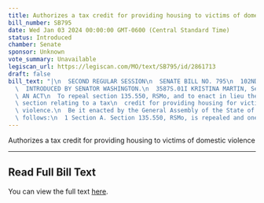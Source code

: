 ```yaml
---
title: Authorizes a tax credit for providing housing to victims of domestic violence
bill_number: SB795
date: Wed Jan 03 2024 00:00:00 GMT-0600 (Central Standard Time)
status: Introduced
chamber: Senate
sponsor: Unknown
vote_summary: Unavailable
legiscan_url: https://legiscan.com/MO/text/SB795/id/2861713
draft: false
bill_text: "|\n  SECOND REGULAR SESSION\n  SENATE BILL NO. 795\n  102ND GENERA L ASSEMBLY\n\
  \  INTRODUCED BY SENATOR WASHINGTON.\n  3587S.01I KRISTINA MARTIN, Secretary\n \
  \ AN ACT\n  To repeal section 135.550, RSMo, and to enact in lieu thereof one new\
  \ section relating to a tax\n  credit for providing housing for victims of domestic\
  \ violence.\n  Be it enacted by the General Assembly of the State of Missouri, as\
  \ follows:\n  1 Section A. Section 135.550, RSMo, is repealed and one new"
---
```

Authorizes a tax credit for providing housing to victims of domestic violence

---

## Read Full Bill Text

You can view the full text [here](https://legiscan.com/MO/text/SB795/id/2861713).
